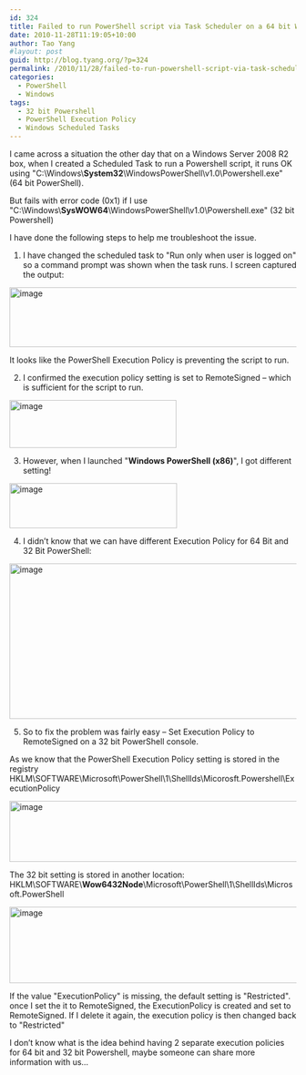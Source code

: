 ```yaml
---
id: 324
title: Failed to run PowerShell script via Task Scheduler on a 64 bit Windows
date: 2010-11-28T11:19:05+10:00
author: Tao Yang
#layout: post
guid: http://blog.tyang.org/?p=324
permalink: /2010/11/28/failed-to-run-powershell-script-via-task-scheduler-on-a-64-bit-windows/
categories:
  - PowerShell
  - Windows
tags:
  - 32 bit Powershell
  - PowerShell Execution Policy
  - Windows Scheduled Tasks
---
```

I came across a situation the other day that on a Windows Server 2008 R2 box, when I created a Scheduled Task to run a Powershell script, it runs OK using "C:\Windows\\**System32**\WindowsPowerShell\v1.0\Powershell.exe" (64 bit PowerShell).

But fails with error code (0x1) if I use "C:\Windows\\**SysWOW64**\WindowsPowerShell\v1.0\Powershell.exe" (32 bit Powershell)

I have done the following steps to help me troubleshoot the issue.

1. I have changed the scheduled task to "Run only when user is logged on" so a command prompt was shown when the task runs. I screen captured the output:

<a href="http://blog.tyang.org/wp-content/uploads/2010/11/image2.png"><img style="background-image: none; padding-left: 0px; padding-right: 0px; display: inline; padding-top: 0px; border-width: 0px;" title="image" src="http://blog.tyang.org/wp-content/uploads/2010/11/image_thumb2.png" border="0" alt="image" width="520" height="105" /></a>

It looks like the PowerShell Execution Policy is preventing the script to run.

2. I confirmed the execution policy setting is set to RemoteSigned – which is sufficient for the script to run.

<a href="http://blog.tyang.org/wp-content/uploads/2010/11/image3.png"><img style="background-image: none; padding-left: 0px; padding-right: 0px; display: inline; padding-top: 0px; border-width: 0px;" title="image" src="http://blog.tyang.org/wp-content/uploads/2010/11/image_thumb3.png" border="0" alt="image" width="293" height="84" /></a>

3. However, when I launched "<strong>Windows PowerShell (x86)</strong>", I got different setting!

<a href="http://blog.tyang.org/wp-content/uploads/2010/11/image4.png"><img style="background-image: none; padding-left: 0px; padding-right: 0px; display: inline; padding-top: 0px; border-width: 0px;" title="image" src="http://blog.tyang.org/wp-content/uploads/2010/11/image_thumb4.png" border="0" alt="image" width="294" height="79" /></a>

4. I didn’t know that we can have different Execution Policy for 64 Bit and 32 Bit PowerShell:

<a href="http://blog.tyang.org/wp-content/uploads/2010/11/image5.png"><img style="background-image: none; padding-left: 0px; padding-right: 0px; display: inline; padding-top: 0px; border-width: 0px;" title="image" src="http://blog.tyang.org/wp-content/uploads/2010/11/image_thumb5.png" border="0" alt="image" width="580" height="273" /></a>

5. So to fix the problem was fairly easy – Set Execution Policy to RemoteSigned on a 32 bit PowerShell console.

As we know that the PowerShell Execution Policy setting is stored in the registry  HKLM\SOFTWARE\Microsoft\PowerShell\1\ShellIds\Micorosft.Powershell\ExecutionPolicy

<a href="http://blog.tyang.org/wp-content/uploads/2010/11/image6.png"><img style="background-image: none; padding-left: 0px; padding-right: 0px; display: inline; padding-top: 0px; border-width: 0px;" title="image" src="http://blog.tyang.org/wp-content/uploads/2010/11/image_thumb6.png" border="0" alt="image" width="580" height="107" /></a>

The 32 bit setting is stored in another location: HKLM\SOFTWARE\\**Wow6432Node**\Microsoft\PowerShell\1\ShellIds\Microsoft.PowerShell

<a href="http://blog.tyang.org/wp-content/uploads/2010/11/image7.png"><img style="background-image: none; padding-left: 0px; padding-right: 0px; display: inline; padding-top: 0px; border-width: 0px;" title="image" src="http://blog.tyang.org/wp-content/uploads/2010/11/image_thumb7.png" border="0" alt="image" width="580" height="134" /></a>

If the value "ExecutionPolicy" is missing, the default setting is "Restricted". once I set the it to RemoteSigned, the ExecutionPolicy is created and set to RemoteSigned. If I delete it again, the execution policy is then changed back to "Restricted"

I don’t know what is the idea behind having 2 separate execution policies for 64 bit and 32 bit Powershell, maybe someone can share more information with us…